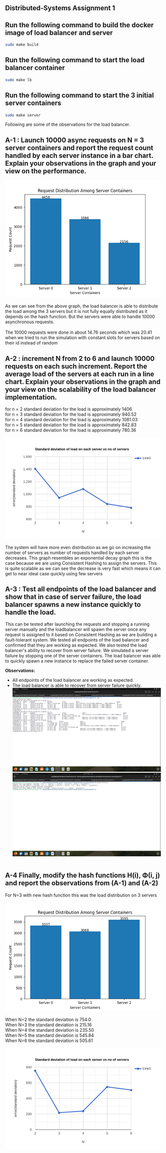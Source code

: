 
## Distributed-Systems Assignment 1
## Run the following command to build the docker image of load balancer and server
```bash
sudo make build
```
## Run the following command to start the load balancer container
```bash
sudo make lb
```
## Run the following command to start the 3 initial server containers
```bash
sudo make server
```

Following are some of the observations for the load balancer. <br />
## A-1 : Launch 10000 async requests on N = 3 server containers and report the request count handled by each server instance in a bar chart. Explain your observations in the graph and your view on the performance. <br />
![Alt Text](Assignment-1/TestCode/N3.png?raw=true "Title")
<br />
<br />
As we can see from the above graph, the load balancer is able to distribute the load among the 3 servers but it is not fully equally distributed as it depends on the hash function. But the servers were able to handle 10000 asynchronous requests. <br />
<br/>
The 10000 requests were done in about 14.76 seconds which was 20.41 when we tried to run the simulation with constant slots for servers based on their id instead of random
## A-2 : increment N from 2 to 6 and launch 10000 requests on each such increment. Report the average load of the servers at each run in a line chart. Explain your observations in the graph and your view on the scalability of the load balancer implementation.
for n = 2 standard deviation for the load is approximately 1406
<br />
for n = 3 standard deviation for the load is approximately 940.52
<br />
for n = 4 standard deviation for the load is approximately 1081.03
<br />
for n = 5 standard deviation for the load is approximately 842.83
<br />
for n = 6 standard deviation for the load is approximately 780.36

![Alt Text](Assignment-1/TestCode/line-graph.png)
<br /><br />
The system will have more even distribution as we go on increasing the number of servers as number of requests handled by each server decreases. 
This graph resembles an exponential decay graph this is the case because we are using Consistent Hashing to assign the servers. This is quite scalable as we can see the decrease is very fast which means it can get to near ideal case quickly using few servers
## A-3 : Test all endpoints of the load balancer and show that in case of server failure, the load balancer spawns a new instance quickly to handle the load.
This can be tested after launching the requests and stopping a running server manually and the loadbalancer will spawn the server once any request is assigned to it based on Consistent Hashing as we are building a fault-tolerant system.
We tested all endpoints of the load balancer and confirmed that they are working as expected. We also tested the load balancer's ability to recover from server failure. We simulated a server failure by stopping one of the server containers. The load balancer was able to quickly spawn a new instance to replace the failed server container.

**Observations:**

* All endpoints of the load balancer are working as expected.
* The load balancer is able to recover from server failure quickly.
![Alt Text](Assignment-1/TestCode/A3_1.png)
![Alt Text](Assignment-1/TestCode/A3_2.png)
<br /><br />
## A-4 Finally, modify the hash functions H(i), Φ(i, j) and report the observations from (A-1) and (A-2)
For N=3 with new hash function this was the load distribution on 3 servers 
<br/>
<br/>
![Alt Text](Assignment-1/TestCode/new-hash/N3.png)
<br/>
<br/>
When N=2 the standard deviation is 754.0
<br/>
When N=3 the standard deviation is 215.16
<br/>
When N=4 the standard deviation is 235.50
<br/>
When N=5 the standard deviation is 545.84
<br/>
When N=6 the standard deviation is 505.61
<br/>

![Alt Text](Assignment-1/TestCode/new-hash/graph.png)




